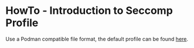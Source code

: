 # HowTo - Introduction to Seccomp Profile

 Use a Podman compatible file format, the default profile can be found [here][seccomp/podman.json].

[seccomp/podman.json]: https://github.com/souk4711/hakoniwa/blob/main/hakoniwa-cli/src/assets/seccomp/podman.json
